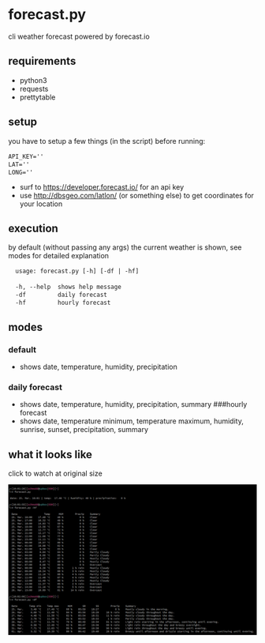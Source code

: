 # forecast.py
cli weather forecast powered by forecast.io

## requirements
- python3
- requests
- prettytable 

## setup
you have to setup a few things (in the script) before running:
```
API_KEY='' 
LAT=''
LONG=''
```
- surf to https://developer.forecast.io/ for an api key
- use http://dbsgeo.com/latlon/ (or something else) to get coordinates for your location

## execution
by default (without passing any args) the current weather is shown, see modes for detailed explanation
```
  usage: forecast.py [-h] [-df | -hf]
  
  -h, --help  shows help message
  -df         daily forecast
  -hf         hourly forecast
```

## modes
### default
- shows date, temperature, humidity, precipitation
### daily forecast
- shows date, temperature, humidity, precipitation, summary
###hourly forecast
- shows date, temperature minimum, temperature maximum, humidity, sunrise, sunset, precipitation, summary

## what it looks like
click to watch at original size

![preview](what_it_looks_like.png?raw=true)
